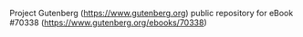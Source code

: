 Project Gutenberg (https://www.gutenberg.org) public repository for
eBook #70338 (https://www.gutenberg.org/ebooks/70338)
